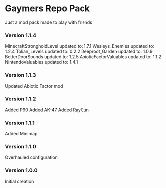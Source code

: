 # Gaymers Repo Pack

Just a mod pack made to play with friends

### Version 1.1.4
MinecraftStrongholdLevel updated to: 1.7.1
Wesleys_Enemies updated to: 1.2.4
Tolian_Levels updated to: 0.2.2
Deeproot_Garden updated to: 1.0.9
BetterDoorSounds updated to: 1.2.5
AbioticFactorValuables updated to: 1.1.2
NintendoValuables updated to: 1.4.1

### Version 1.1.3
Updated Abiotic Factor mod

### Version 1.1.2
Added P90
Added AK-47
Added RayGun

### Version 1.1.1
Added Minimap

### Version 1.1.0
Overhauled configuration

### Version 1.0.0
Initial creation
 
